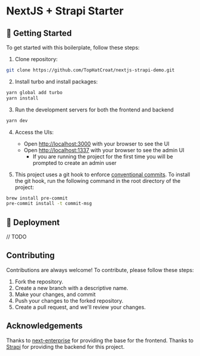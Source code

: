 # NextJS + Strapi Starter

## 🎯 Getting Started

To get started with this boilerplate, follow these steps:

1. Clone repository:

```bash
git clone https://github.com/TopHatCroat/nextjs-strapi-demo.git
```

2. Install turbo and install packages:

```bash
yarn global add turbo
yarn install
```

3. Run the development servers for both the frontend and backend

```bash
yarn dev
```

4. Access the UIs: 
   * Open [http://localhost:3000](http://localhost:3000) with your browser to see the UI
   * Open [http://localhost:1337](http://localhost:1337) with your browser to see the admin UI
     * If you are running the project for the first time you will be prompted to create an admin user

5. This project uses a git hook to enforce [conventional commits](https://github.com/qoomon/git-conventional-commits). To install the git hook, run the following command in the root directory of the project:

```sh
brew install pre-commit
pre-commit install -t commit-msg
```

## 🚀 Deployment

// TODO

## Contributing

Contributions are always welcome! To contribute, please follow these steps:

1. Fork the repository.
2. Create a new branch with a descriptive name.
3. Make your changes, and commit
4. Push your changes to the forked repository.
5. Create a pull request, and we'll review your changes.

## Acknowledgements

Thanks to [next-enterprise](https://github.com/Blazity/next-enterprise) for providing the base for the frontend.
Thanks to [Strapi](https://strapi.io/) for providing the backend for this project.

